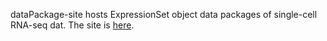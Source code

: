dataPackage-site hosts ExpressionSet object data packages of single-cell RNA-seq dat. 
The site is [here](https://jhsiao999.github.io/dataPackages-site/site/).
